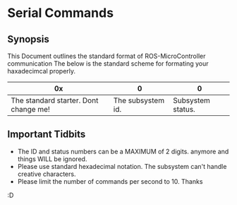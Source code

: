 # Serial Commands
## Synopsis

This Document outlines the standard format of ROS-MicroController communication
The below is the standard scheme for formating your haxadecimcal properly.


| 0x                                    | 0                 | 0                 |
| ------------------------------------- | ----------------- | ----------------- |
| The standard starter. Dont change me! | The subsystem id. | Subsystem status. |

## Important Tidbits
* The ID and status numbers can be a MAXIMUM of 2 digits. anymore and things WILL be ignored.
* Please use standard hexadecimal notation. The subsystem can't handle creative characters.
* Please limit the number of commands per second to 10. Thanks


:D
